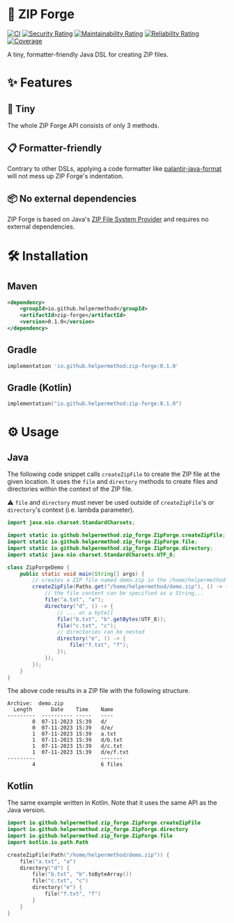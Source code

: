 # 🌋 ZIP Forge

[![CI](https://github.com/helpermethod/zip-forge/actions/workflows/ci.yml/badge.svg)](https://github.com/helpermethod/zip-forge/actions/workflows/ci.yml)
[![Security Rating](https://sonarcloud.io/api/project_badges/measure?project=io.github.helpermethod%3Azip-forge&metric=security_rating)](https://sonarcloud.io/summary/new_code?id=io.github.helpermethod%3Azip-forge)
[![Maintainability Rating](https://sonarcloud.io/api/project_badges/measure?project=io.github.helpermethod%3Azip-forge&metric=sqale_rating)](https://sonarcloud.io/summary/new_code?id=io.github.helpermethod%3Azip-forge)
[![Reliability Rating](https://sonarcloud.io/api/project_badges/measure?project=io.github.helpermethod%3Azip-forge&metric=reliability_rating)](https://sonarcloud.io/summary/new_code?id=io.github.helpermethod%3Azip-forge)
[![Coverage](https://sonarcloud.io/api/project_badges/measure?project=io.github.helpermethod%3Azip-forge&metric=coverage)](https://sonarcloud.io/summary/new_code?id=io.github.helpermethod%3Azip-forge)

A tiny, formatter-friendly Java DSL for creating ZIP files.

# :sparkles: Features

## :pinching_hand: Tiny

The whole ZIP Forge API consists of only 3 methods.

## :clipboard: Formatter-friendly

Contrary to other DSLs, applying a code formatter like [palantir-java-format](https://github.com/palantir/palantir-java-format)
will not mess up ZIP Forge's indentation.

## :package: No external dependencies

ZIP Forge is based on Java's [ZIP File System Provider](https://docs.oracle.com/javase/8/docs/technotes/guides/io/fsp/zipfilesystemprovider.html) and requires no external dependencies.

# :hammer_and_wrench: Installation

## Maven

```xml
<dependency>
    <groupId>io.github.helpermethod</groupId>
    <artifactId>zip-forge</artifactId>
    <version>0.1.0</version>
</dependency>
```

## Gradle

```groovy
implementation 'io.github.helpermethod:zip-forge:0.1.0'
```

## Gradle (Kotlin)

```kotlin
implementation("io.github.helpermethod:zip-forge:0.1.0")
```

# :gear: Usage

## Java

The following code snippet calls `createZipFile` to create the ZIP file at the given location.
It uses the `file` and `directory` methods to create files and directories within the context of the ZIP file.

:warning: `file` and `directory` must never be used outside of `createZipFile`'s or `directory`'s context (i.e. lambda parameter).

```java
import java.nio.charset.StandardCharsets;

import static io.github.helpermethod.zip_forge.ZipForge.createZipFile;
import static io.github.helpermethod.zip_forge.ZipForge.file;
import static io.github.helpermethod.zip_forge.ZipForge.directory;
import static java.nio.charset.StandardCharsets.UTF_8;

class ZipForgeDemo {
    public static void main(String[] args) {
        // creates a ZIP file named demo.zip in the /home/helpermethod directory
        createZipFile(Paths.get("/home/helpermethod/demo.zip"), () -> {
            // the file content can be specified as a String...
            file("a.txt", "a");
            directory("d", () -> {
                // ... or a byte[]
                file("b.txt", "b".getBytes(UTF_8));
                file("c.txt", "c");
                // directories can be nested
                directory("e", () -> {
                    file("f.txt", "f");
                });
            });
        });
    }
}
```

The above code results in a ZIP file with the following structure.

```
Archive:  demo.zip
  Length      Date    Time    Name
---------  ---------- -----   ----
        0  07-11-2023 15:39   d/
        0  07-11-2023 15:39   d/e/
        1  07-11-2023 15:39   a.txt
        1  07-11-2023 15:39   d/b.txt
        1  07-11-2023 15:39   d/c.txt
        1  07-11-2023 15:39   d/e/f.txt
---------                     -------
        4                     6 files
```

## Kotlin

The same example written in Kotlin. Note that it uses the same API as the Java version.

```kotlin
import io.github.helpermethod.zip_forge.ZipForge.createZipFile
import io.github.helpermethod.zip_forge.ZipForge.directory
import io.github.helpermethod.zip_forge.ZipForge.file
import kotlin.io.path.Path

createZipFile(Path("/home/helpermethod/demo.zip")) {
    file("a.txt", "a")
    directory("d") {
        file("b.txt", "b".toByteArray())
        file("c.txt", "c")
        directory("e") {
            file("f.txt", "f")
        }
    }
}
```
